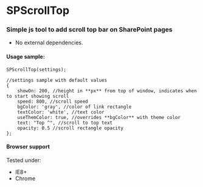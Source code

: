 # SPScrollTop
### Simple js tool to add scroll top bar on SharePoint pages

* No external dependencies.

#### Usage sample:

	SPScrollTop(settings);
	
	//settings sample with default values
	{
        showOn: 200, //height in **px** from top of window, indicates when to start showing scroll
        speed: 800, //scroll speed
        bgColor: 'gray', //color of link rectangle
        textColor: 'white', //text color
        useThemColor: true, //overrides **bgColor** with theme color
        text: "Top ^", //scroll to top text
        opacity: 0.5 //scroll rectangle opacity
    };


#### Browser support
Tested under:
* IE8+
* Chrome
